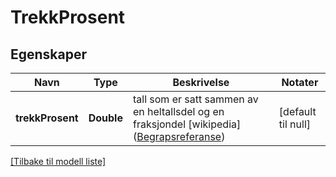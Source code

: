 # TrekkProsent

## Egenskaper

| Navn             | Type       | Beskrivelse                                                                                                                                                                | Notater            |
|------------------|------------|----------------------------------------------------------------------------------------------------------------------------------------------------------------------------|--------------------|
| **trekkProsent** | **Double** | tall som er satt sammen av en heltallsdel og en fraksjondel [wikipedia] ([Begrapsreferanse](https://data.skatteetaten.no/begrep/20b52aef-9fe1-11e5-a9f8-e4115b280940&#39)) | [default til null] |

[[Tilbake til modell liste]](../index.md)


